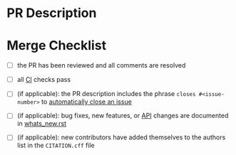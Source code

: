 <!--Thanks for contributing-->
<!--If this is your first time, please make sure to read the contributing guideline-->
<!--https://github.com/sappelhoff/pyprep/blob/main/.github/CONTRIBUTING.md-->

# PR Description

 <!--Please describe your pull request here.-->

# Merge Checklist

<!--To merge your PR we need to first take the following points into account.-->
<!--Please just leave this checklist untouched-->

- [ ] the PR has been reviewed and all comments are resolved
- [ ] all [CI][what-is-ci] checks pass
- [ ] (if applicable): the PR description includes the phrase `closes #<issue-number>` to [automatically close an issue][auto-close-documentation]
- [ ] (if applicable): bug fixes, new features, or [API][what-is-api] changes are documented in [whats_new.rst][whats-new-file]
- [ ] (if applicable): new contributors have added themselves to the authors list in the `CITATION.cff` file


[what-is-ci]: https://help.github.com/en/actions/building-and-testing-code-with-continuous-integration/about-continuous-integration
[auto-close-documentation]: https://help.github.com/en/github/managing-your-work-on-github/linking-a-pull-request-to-an-issue#linking-a-pull-request-to-an-issue-using-a-keyword
[what-is-api]: https://en.wikipedia.org/wiki/Application_programming_interface
[whats-new-file]: https://github.com/sappelhoff/pyprep/blob/main/docs/whats_new.rst
